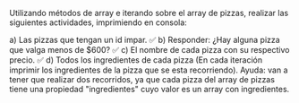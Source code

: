 Utilizando métodos de array e iterando sobre el array de pizzas, realizar las siguientes actividades, imprimiendo en consola:

a) Las pizzas que tengan un id impar. ✅
b) Responder: ¿Hay alguna pizza que valga menos de $600? ✅
c) El nombre de cada pizza con su respectivo precio. ✅
d) Todos los ingredientes de cada pizza (En cada iteración imprimir los ingredientes de la pizza que se esta recorriendo). Ayuda: van a tener que realizar dos recorridos, ya que cada pizza del array de pizzas tiene una propiedad "ingredientes" cuyo valor es un array con ingredientes.
